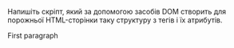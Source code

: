 Напишіть скріпт, який за допомогою засобів DOM створить для порожньої HTML-сторінки таку структуру з тегів і їх атрибутів.

<body>
  <main class="mainClass check item">         
     <div id="myDiv">
         <p>First paragraph</p>           
     </div>
 </main> 
</body>
